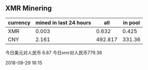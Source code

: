 ## XMR Minering

|currency|mined in last 24 hours|all|in pool|
|---|---|---|---|
|XMR|0.003|0.632|0.425|
|CNY|2.161|492.817|331.36|

今日美元对人民币 6.87	今日xmr对人民币779.36


2018-09-29 16:15